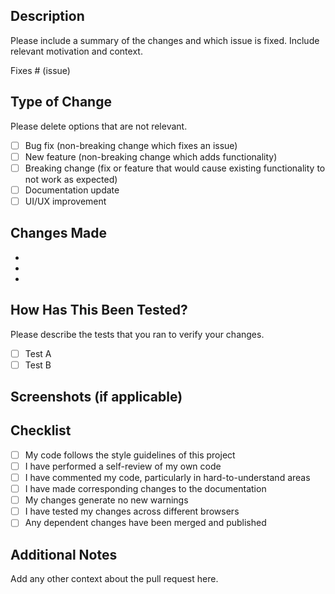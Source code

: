 ## Description

Please include a summary of the changes and which issue is fixed. Include relevant motivation and context.

Fixes # (issue)

## Type of Change

Please delete options that are not relevant.

- [ ] Bug fix (non-breaking change which fixes an issue)
- [ ] New feature (non-breaking change which adds functionality)
- [ ] Breaking change (fix or feature that would cause existing functionality to not work as expected)
- [ ] Documentation update
- [ ] UI/UX improvement

## Changes Made

- 
- 
- 

## How Has This Been Tested?

Please describe the tests that you ran to verify your changes.

- [ ] Test A
- [ ] Test B

## Screenshots (if applicable)



## Checklist

- [ ] My code follows the style guidelines of this project
- [ ] I have performed a self-review of my own code
- [ ] I have commented my code, particularly in hard-to-understand areas
- [ ] I have made corresponding changes to the documentation
- [ ] My changes generate no new warnings
- [ ] I have tested my changes across different browsers
- [ ] Any dependent changes have been merged and published

## Additional Notes

Add any other context about the pull request here.
